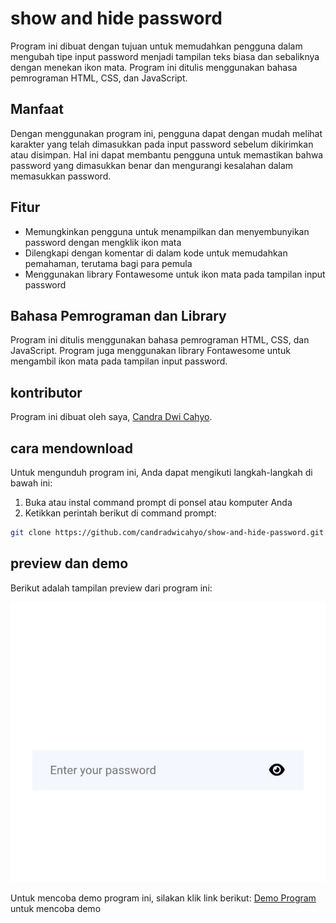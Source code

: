 # show and hide password

Program ini dibuat dengan tujuan untuk memudahkan pengguna dalam mengubah tipe input password menjadi tampilan teks biasa dan sebaliknya dengan menekan ikon mata. Program ini ditulis menggunakan bahasa pemrograman HTML, CSS, dan JavaScript.

## Manfaat

Dengan menggunakan program ini, pengguna dapat dengan mudah melihat karakter yang telah dimasukkan pada input password sebelum dikirimkan atau disimpan. Hal ini dapat membantu pengguna untuk memastikan bahwa password yang dimasukkan benar dan mengurangi kesalahan dalam memasukkan password.

## Fitur 

* Memungkinkan pengguna untuk menampilkan dan menyembunyikan password dengan mengklik ikon mata
* Dilengkapi dengan komentar di dalam kode untuk memudahkan pemahaman, terutama bagi para pemula
* Menggunakan library Fontawesome untuk ikon mata pada tampilan input password

## Bahasa Pemrograman dan Library

Program ini ditulis menggunakan bahasa pemrograman HTML, CSS, dan JavaScript. Program juga menggunakan library Fontawesome untuk mengambil ikon mata pada tampilan input password.

## kontributor

Program ini dibuat oleh saya, [Candra Dwi Cahyo](https://instagram.com/candradwicahyo18).

## cara mendownload

Untuk mengunduh program ini, Anda dapat mengikuti langkah-langkah di bawah ini:

1. Buka atau instal command prompt di ponsel atau komputer Anda
2. Ketikkan perintah berikut di command prompt:

```bash 
git clone https://github.com/candradwicahyo/show-and-hide-password.git
```

## preview dan demo 

Berikut adalah tampilan preview dari program ini:

![preview](https://github.com/candradwicahyo/show-and-hide-password/blob/master/image.jpg)

Untuk mencoba demo program ini, silakan klik link berikut: [Demo Program](https://candradwicahyo.github.io/show-and-hide-password) untuk mencoba demo